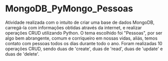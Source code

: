 # MongoDB_PyMongo_Pessoas
Atividade realizada com o intuito de criar uma base de dados MongoDB, carregá-la com informações obtidas através da internet, e realizar operações CRUD utilizando Python.
O tema escolhido foi "Pessoas", por ser algo bem abrangente, comum e corriqueiro em nossas vidas, aliás, temos contato com pessoas todos os dias durante todo o ano.
Foram realizadas 10 operações CRUD, sendo duas de 'create', duas de 'read', duas de 'update' e duas de 'delete'.
